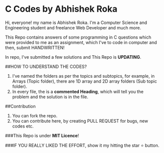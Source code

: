 # C Codes by Abhishek Roka
Hi, everyone! my name is Abhishek Roka. I'm a Computer Science and Engineering student and freelance Web Developer and much more.

This Repo contains answers of some programming in C questions which were provided to me as an assignment, which I've to code in computer and then, submit HANDWRITTEN!

In repo, I've submitted a few solutions and This Repo is **UPDATING**.


##HOW TO UNDERSTAND THE CODES?
1. I've named the folders as per the topics and subtopics, for example, in Arrays (Topic folder), there are 1D array and 2D array folders (Sub topic folder).
2. In every file, the is a **commented Heading**, which will tell you the problem and the solution is in the file.

##Contribution
1. You can fork the repo.
2. You can contribute here, by creating PULL REQUEST for bugs, new codes etc.


###This Repo is under **MIT Licence**!

###IF YOU REALLY LIKED THE EFFORT, show it my hitting the star :star: button. 
